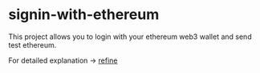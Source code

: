 # signin-with-ethereum
This project allows you to login with your ethereum web3 wallet and send test ethereum.

For detailed explanation -> [refine](https://refine.dev/docs/guides-and-concepts/web3/ethereum-signin/)